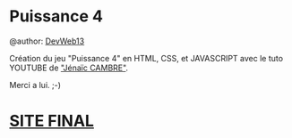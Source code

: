 # Puissance 4

@author: [DevWeb13](https://twitter.com/DeveloppementW1)

Création du jeu "Puissance 4" en HTML, CSS, et JAVASCRIPT avec le tuto YOUTUBE de ["Jénaïc CAMBRE"](https://twitter.com/jenaiccambre). 

Merci a lui. ;-)

# [SITE FINAL](https://devweb13.github.io/Puissance4/)
